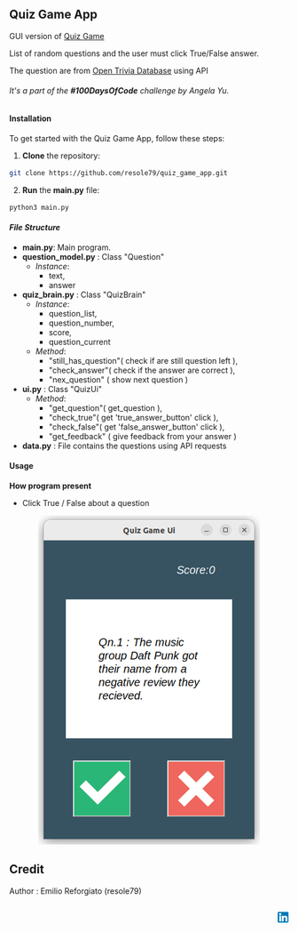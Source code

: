 ## Quiz Game App   

GUI version of [Quiz Game](https://github.com/resole79/quiz_game)

List of random questions and the user must click True/False answer.    

The question are from [Open Trivia Database](https://opentdb.com/) using API   

###### It's a part of the **#100DaysOfCode** challenge by Angela Yu. ######


#### Installation
To get started with the Quiz Game App, follow these steps:

1. **Clone** the repository:

```sh
git clone https://github.com/resole79/quiz_game_app.git
```

2. **Run** the **main.py** file:

```sh
python3 main.py
```     

#### *File Structure*
 - **main.py**: Main program.
 - **question_model.py** : Class "Question"
	 - *Instance*:
		- text,
		- answer
 - **quiz_brain.py** : Class "QuizBrain" 
	 - *Instance*:
		- question_list,
		- question_number,
		- score, 
		- question_current
	- *Method*:
		- "still_has_question"( check if are still question left ), 
		- "check_answer"( check if the answer are correct ),
		- "nex_question" ( show next question )
 - **ui.py** : Class "QuizUi"
 	- *Method*:
		- "get_question"( get_question ), 
		- "check_true"( get 'true_answer_button' click ),
		- "check_false"( get 'false_answer_button' click ),
		- "get_feedback" ( give feedback from your answer ) 
 - **data.py** : File contains the questions using API requests

#### **Usage**


**How program present**

 - Click True / False about a question

<p align="center"><img src="./image/quiz_game_0.png"/><br><i></i></p>

## **Credit**

Author : Emilio Reforgiato (resole79)

##
<p align="right"><a href="https://www.linkedin.com/in/emilio-reforgiato/" target=”_blank” ><img src="./image/in_logo.png" /></a></p>


